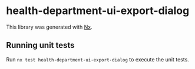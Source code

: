 # health-department-ui-export-dialog

This library was generated with [Nx](https://nx.dev).

## Running unit tests

Run `nx test health-department-ui-export-dialog` to execute the unit tests.
